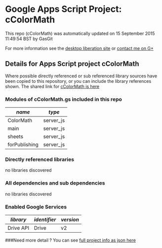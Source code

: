 # Google Apps Script Project: cColorMath
This repo (cColorMath) was automatically updated on 15 September 2015 11:49:54 BST by GasGit

For more information see the [desktop liberation site](http://ramblings.mcpher.com/Home/excelquirks/drivesdk/gettinggithubready "desktop liberation") or [contact me on G+](https://plus.google.com/+BruceMcpherson "Bruce McPherson - GDE")
## Details for Apps Script project cColorMath
Where possible directly referenced or sub referenced library sources have been copied to this repository, or you can include the library references shown. 
The shared link for [cColorMath is here](https://script.google.com/d/18af-Zy20ZRDGR27l-kkjoPuN_g4eQ63Jn1QUWxEcX_Q4lb_qfWid5VRQ/edit?usp=sharing "open in the GAS IDE")

### Modules of cColorMath.gs included in this repo
*name*|*type*
--- | --- 
ColorMath| server_js
main| server_js
sheets| server_js
forPublishing| server_js
### Directly referenced libraries
no libraries discovered
### All dependencies and sub dependencies
no libraries discovered
### Enabled Google Services
*library*|*identifier*|*version*
--- | --- | --- 
Drive API| Drive|v2
###Need more detail ?
You can see [full project info as json here](info.json)
